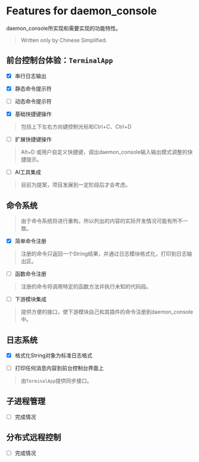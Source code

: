 # Features for daemon_console
daemon_console所实现和需要实现的功能特性。
> Written only by Chinese Simplified.

## 前台控制台体验：`TerminalApp`

- [x] 串行日志输出

- [x] 静态命令提示符

- [ ] 动态命令提示符

- [x] 基础快捷键操作
> 包括上下左右方向键控制光标和Ctrl+C、Ctrl+D

- [ ] 扩展快捷键操作
> Alt+D 或用户自定义快捷键，调出daemon_console输入输出模式调整的快捷提示。

- [ ] AI工具集成
> 目前为提案，项目发展到一定阶段后才会考虑。

## 命令系统
> 由于命令系统将进行重构，所以列出的内容的实际开发情况可能有所不一致。

- [x] 简单命令注册
> 注册的命令只返回一个String结果，并通过日志模块格式化，打印到日志输出区。

- [ ] 函数命令注册
> 注册的命令将调用特定的函数方法并执行未知的代码段。

- [ ] 下游模块集成
> 提供方便的接口，使下游模块自己和其插件的命令注册到daemon_console中。

## 日志系统

- [x] 格式化String对象为标准日志格式

- [ ] 打印任何消息内容到前台控制台界面上
> 由`TerminalApp`提供同步接口。

## 子进程管理
- [ ] 完成情况

## 分布式远程控制
- [ ] 完成情况

